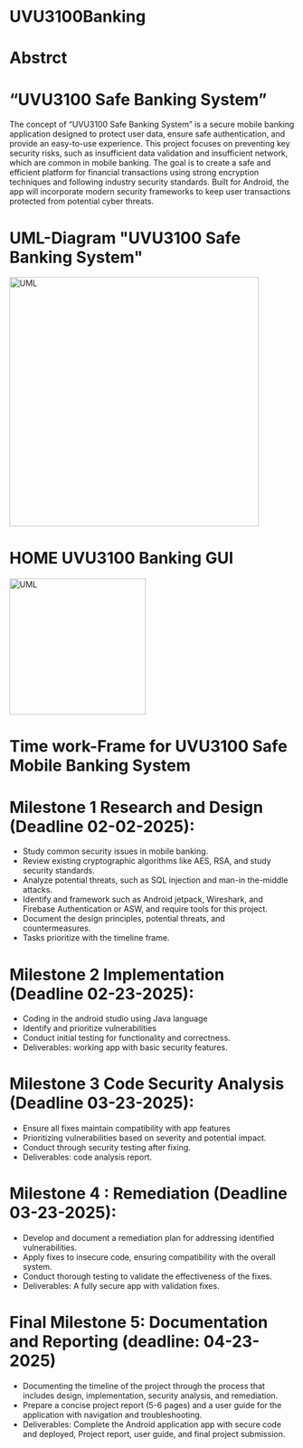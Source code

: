 # UVU3100Banking

# Abstrct
# “UVU3100 Safe Banking System”
The concept of “UVU3100 Safe Banking System” is a secure mobile banking application designed to protect user data, ensure safe authentication, and provide an easy-to-use experience. This project focuses on preventing key security risks, such as insufficient data validation and insufficient network, which are common in mobile banking.
The goal is to create a safe and efficient platform for financial transactions using strong encryption techniques and following industry security standards. Built for Android, the app will incorporate modern security frameworks to keep user transactions protected from potential cyber threats.

# UML-Diagram "UVU3100 Safe Banking System"

<img width="441" alt="UML" src="https://github.com/user-attachments/assets/ee375ec8-678f-407f-825c-5083330217cb" />

# HOME UVU3100 Banking GUI
<img width ="241" alt ="UML" src="https://github.com/user-attachments/assets/39b5b558-9445-42ce-a1bb-1ef10bacffcb"/>

# Time work-Frame for UVU3100 Safe Mobile Banking System

# Milestone 1 Research and Design (Deadline 02-02-2025):

*	Study common security issues in mobile banking.
*	Review existing cryptographic algorithms like AES, RSA, and study security standards.
*	Analyze potential threats, such as SQL injection and man-in the-middle attacks.
*	Identify and framework such as Android jetpack, Wireshark, and Firebase Authentication or ASW, and require tools for this project.
*	Document the design principles, potential threats, and countermeasures.
*	Tasks prioritize with the timeline frame.

# Milestone 2 Implementation (Deadline 02-23-2025):

*	Coding in the android studio using Java language
*	Identify and prioritize vulnerabilities
*	Conduct initial testing for functionality and correctness.
*	Deliverables: working app with basic security features.

# Milestone 3 Code Security Analysis (Deadline 03-23-2025):

*	Ensure all fixes maintain compatibility with app features
*	Prioritizing vulnerabilities based on severity and potential impact.
*	Conduct through security testing after fixing.
*	Deliverables: code analysis report.

# Milestone 4 : Remediation  (Deadline 03-23-2025):

*	Develop and document a remediation plan for addressing identified vulnerabilities.
*	Apply fixes to insecure code, ensuring compatibility with the overall system.
*	Conduct thorough testing to validate the effectiveness of the fixes.
*	Deliverables: A fully secure app with validation fixes.

# Final Milestone 5: Documentation and Reporting (deadline: 04-23-2025)

*	Documenting the timeline of the project through the process that includes design, implementation, security analysis, and remediation.
*	Prepare a concise project report (5-6 pages) and a user guide for the application with navigation and troubleshooting.
*	Deliverables: Complete the Android application app with secure code and deployed, Project report, user guide, and final project submission.




